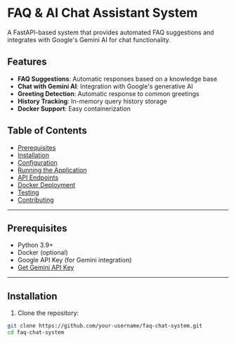 # FAQ & AI Chat Assistant System

A FastAPI-based system that provides automated FAQ suggestions and integrates with Google's Gemini AI for chat functionality.

## Features

- **FAQ Suggestions**: Automatic responses based on a knowledge base
- **Chat with Gemini AI**: Integration with Google's generative AI
- **Greeting Detection**: Automatic response to common greetings
- **History Tracking**: In-memory query history storage
- **Docker Support**: Easy containerization

## Table of Contents

- [Prerequisites](#prerequisites)
- [Installation](#installation)
- [Configuration](#configuration)
- [Running the Application](#running-the-application)
- [API Endpoints](#api-endpoints)
- [Docker Deployment](#docker-deployment)
- [Testing](#testing)
- [Contributing](#contributing)

---

## Prerequisites

- Python 3.9+
- Docker (optional)
- Google API Key (for Gemini integration)
- [Get Gemini API Key](https://ai.google.dev/)

---

## Installation

1. Clone the repository:
```bash
git clone https://github.com/your-username/faq-chat-system.git
cd faq-chat-system